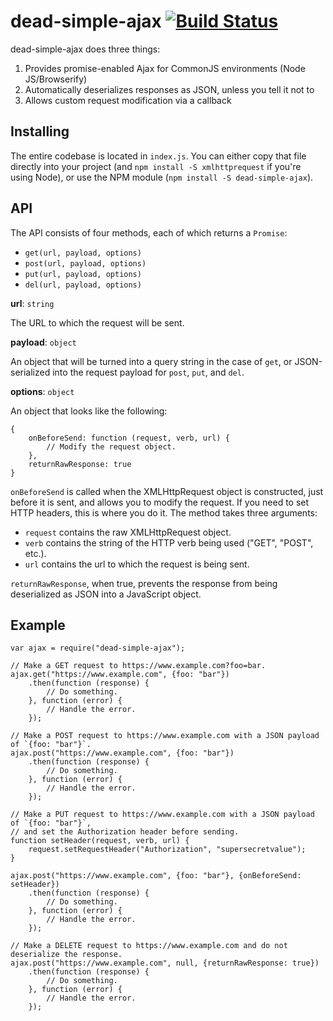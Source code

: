 # dead-simple-ajax [![Build Status](https://travis-ci.org/levibotelho/dead-simple-ajax.svg?branch=master)](https://travis-ci.org/levibotelho/dead-simple-ajax)

dead-simple-ajax does three things:

1. Provides promise-enabled Ajax for CommonJS environments (Node JS/Browserify)
2. Automatically deserializes responses as JSON, unless you tell it not to
3. Allows custom request modification via a callback

## Installing

The entire codebase is located in `index.js`. You can either copy that file directly into your project (and `npm install -S xmlhttprequest` if you're using Node), or use the NPM module (`npm install -S dead-simple-ajax`).

## API

The API consists of four methods, each of which returns a `Promise`:

- `get(url, payload, options)`
- `post(url, payload, options)`
- `put(url, payload, options)`
- `del(url, payload, options)`

**url**: `string`

The URL to which the request will be sent.

**payload**: `object`

An object that will be turned into a query string in the case of `get`, or JSON-serialized into the request payload for `post`, `put`, and `del`.

**options**: `object`

An object that looks like the following:

    {
	    onBeforeSend: function (request, verb, url) {
			// Modify the request object.
		},
		returnRawResponse: true
	}

`onBeforeSend` is called when the XMLHttpRequest object is constructed, just before it is sent, and allows you to modify the request. If you need to set HTTP headers, this is where you do it. The method takes three arguments:

- `request` contains the raw XMLHttpRequest object.
- `verb` contains the string of the HTTP verb being used ("GET", "POST", etc.).
- `url` contains the url to which the request is being sent.

`returnRawResponse`, when true, prevents the response from being deserialized as JSON into a JavaScript object.

## Example

    var ajax = require("dead-simple-ajax");

	// Make a GET request to https://www.example.com?foo=bar.
	ajax.get("https://www.example.com", {foo: "bar"})
		.then(function (response) {
			// Do something.
		}, function (error) {
			// Handle the error.
		});

	// Make a POST request to https://www.example.com with a JSON payload of `{foo: "bar"}`.
	ajax.post("https://www.example.com", {foo: "bar"})
		.then(function (response) {
			// Do something.
		}, function (error) {
			// Handle the error.
		});

	// Make a PUT request to https://www.example.com with a JSON payload of `{foo: "bar"}`,
	// and set the Authorization header before sending.
	function setHeader(request, verb, url) {
		request.setRequestHeader("Authorization", "supersecretvalue");
	}

	ajax.post("https://www.example.com", {foo: "bar"}, {onBeforeSend: setHeader})
		.then(function (response) {
			// Do something.
		}, function (error) {
			// Handle the error.
		});

	// Make a DELETE request to https://www.example.com and do not deserialize the response.
	ajax.post("https://www.example.com", null, {returnRawResponse: true})
		.then(function (response) {
			// Do something.
		}, function (error) {
			// Handle the error.
		});